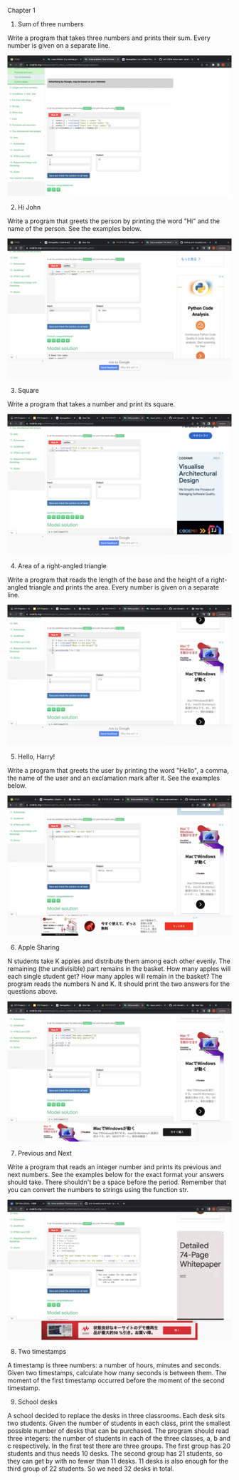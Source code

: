 Chapter 1

1. Sum of three numbers

Write a program that takes three numbers and prints their sum. Every number is given on a separate line.

![](snakify1.1revised.png)

2. Hi John

Write a program that greets the person by printing the word "Hi" and the name of the person. See the examples below.

![Snakify solution 1.2](snakify1.2.png)

3. Square

Write a program that takes a number and print its square.

![Snakify solution 1.3](snakify1.3.png)

4. Area of a right-angled triangle

Write a program that reads the length of the base and the height of a right-angled triangle and prints the area. Every number is given on a separate line.

![Snakify solution 1.4](snakify1.4.png)

5. Hello, Harry!

Write a program that greets the user by printing the word "Hello", a comma, the name of the user and an exclamation mark after it. See the examples below.

![Snakify solution 1.5](snakify1.5.png)

6. Apple Sharing

N students take K apples and distribute them among each other evenly. The remaining (the undivisible) part remains in the basket. How many apples will each single student get? How many apples will remain in the basket? The program reads the numbers N and K. It should print the two answers for the questions above.

![Snakify solution 1.6](snakify1.6.png)

7. Previous and Next

Write a program that reads an integer number and prints its previous and next numbers. See the examples below for the exact format your answers should take. There shouldn't be a space before the period. Remember that you can convert the numbers to strings using the function str.

![](snakify1.7.png)

8. Two timestamps 

A timestamp is three numbers: a number of hours, minutes and seconds. Given two timestamps, calculate how many seconds is between them. The moment of the first timestamp occurred before the moment of the second timestamp.

9. School desks

A school decided to replace the desks in three classrooms. Each desk sits two students. Given the number of students in each class, print the smallest possible number of desks that can be purchased. The program should read three integers: the number of students in each of the three classes, a, b and c respectively. In the first test there are three groups. The first group has 20 students and thus needs 10 desks. The second group has 21 students, so they can get by with no fewer than 11 desks. 11 desks is also enough for the third group of 22 students. So we need 32 desks in total.


